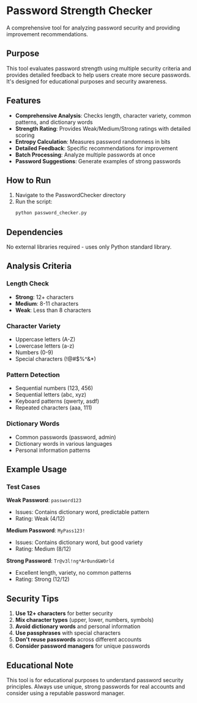 # Password Strength Checker

A comprehensive tool for analyzing password security and providing improvement recommendations.

## Purpose

This tool evaluates password strength using multiple security criteria and provides detailed feedback to help users create more secure passwords. It's designed for educational purposes and security awareness.

## Features

- **Comprehensive Analysis**: Checks length, character variety, common patterns, and dictionary words
- **Strength Rating**: Provides Weak/Medium/Strong ratings with detailed scoring
- **Entropy Calculation**: Measures password randomness in bits
- **Detailed Feedback**: Specific recommendations for improvement
- **Batch Processing**: Analyze multiple passwords at once
- **Password Suggestions**: Generate examples of strong passwords

## How to Run

1. Navigate to the PasswordChecker directory
2. Run the script:
   ```bash
   python password_checker.py
   ```

## Dependencies

No external libraries required - uses only Python standard library.

## Analysis Criteria

### Length Check
- **Strong**: 12+ characters
- **Medium**: 8-11 characters  
- **Weak**: Less than 8 characters

### Character Variety
- Uppercase letters (A-Z)
- Lowercase letters (a-z)
- Numbers (0-9)
- Special characters (!@#$%^&*)

### Pattern Detection
- Sequential numbers (123, 456)
- Sequential letters (abc, xyz)
- Keyboard patterns (qwerty, asdf)
- Repeated characters (aaa, 111)

### Dictionary Words
- Common passwords (password, admin)
- Dictionary words in various languages
- Personal information patterns

## Example Usage

### Test Cases

**Weak Password**: `password123`
- Issues: Contains dictionary word, predictable pattern
- Rating: Weak (4/12)

**Medium Password**: `MyPass123!`
- Issues: Contains dictionary word, but good variety
- Rating: Medium (8/12)

**Strong Password**: `Tr@v3l!ng*Ar0und&W0rld`
- Excellent length, variety, no common patterns
- Rating: Strong (12/12)

## Security Tips

1. **Use 12+ characters** for better security
2. **Mix character types** (upper, lower, numbers, symbols)
3. **Avoid dictionary words** and personal information
4. **Use passphrases** with special characters
5. **Don't reuse passwords** across different accounts
6. **Consider password managers** for unique passwords

## Educational Note

This tool is for educational purposes to understand password security principles. Always use unique, strong passwords for real accounts and consider using a reputable password manager.
